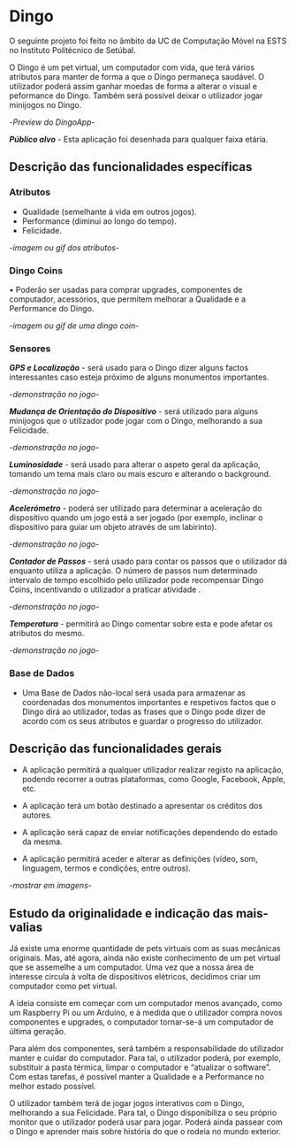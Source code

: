 # Dingo

O seguinte projeto foi feito no âmbito da UC de Computação Móvel na ESTS no Instituto Politécnico de Setúbal.

O Dingo é um pet virtual, um computador com vida, que terá vários atributos para manter de forma a que o Dingo permaneça saudável. O utilizador poderá assim ganhar moedas de forma a alterar o visual e peformance do Dingo.
Também será possivel deixar o utilizador jogar minijogos no Dingo.

-*Preview do DingoApp*-

***Público alvo*** - Esta aplicação foi desenhada para qualquer faixa etária.

## Descrição das funcionalidades específicas

### Atributos
- Qualidade (semelhante á vida em outros jogos).
- Performance (diminui ao longo do tempo).
- Felicidade.

-*imagem ou gif dos atributos*-

### Dingo Coins
• Poderão ser usadas para comprar upgrades, componentes de computador, acessórios, que permitem melhorar a Qualidade e a Performance do Dingo.

-*imagem ou gif de uma dingo coin*-

### Sensores

***GPS e Localização*** - será usado para o Dingo dizer alguns factos interessantes caso esteja próximo de alguns monumentos importantes.

-*demonstração no jogo*-

***Mudança de Orientação do Dispositivo*** - será utilizado para alguns minijogos que o utilizador pode jogar com o Dingo, melhorando a sua Felicidade.

-*demonstração no jogo*-

***Luminosidade*** - será usado para alterar o aspeto geral da aplicação, tomando um tema mais claro ou mais escuro e alterando o background.

-*demonstração no jogo*-

***Acelerómetro*** - poderá ser utilizado para determinar a aceleração do dispositivo quando um jogo está a ser jogado (por exemplo, inclinar o dispositivo para guiar um objeto através de um labirinto).

-*demonstração no jogo*-

***Contador de Passos*** - será usado para contar os passos que o utilizador dá enquanto utiliza a aplicação. O número de passos num determinado intervalo de tempo escolhido pelo utilizador pode recompensar Dingo Coins, incentivando o utilizador a praticar atividade .

-*demonstração no jogo*-

***Temperatura*** - permitirá ao Dingo comentar sobre esta e pode afetar os atributos do mesmo.

-*demonstração no jogo*-


### Base de Dados
- Uma Base de Dados não-local será usada para armazenar as coordenadas dos monumentos importantes e respetivos factos que o Dingo dirá ao utilizador, todas as frases que o Dingo pode dizer de acordo com os seus atributos e guardar o progresso do utilizador.


## Descrição das funcionalidades gerais

-	A aplicação permitirá a qualquer utilizador realizar registo na aplicação, podendo recorrer a outras plataformas, como Google, Facebook, Apple, etc.

-	A aplicação terá um botão destinado a apresentar os créditos dos autores.

-	A aplicação será capaz de enviar notificações dependendo do estado da mesma.

-	A aplicação permitirá aceder e alterar as definições (vídeo, som, linguagem, termos e condições, entre outros).

-*mostrar em imagens*-


## Estudo da originalidade e indicação das mais-valias

Já existe uma enorme quantidade de pets virtuais com as suas mecânicas originais. Mas, até agora, ainda não existe conhecimento de um pet virtual que se assemelhe a um computador.
Uma vez que a nossa área de interesse circula à volta de dispositivos elétricos, decidimos criar um computador como pet virtual. 

A ideia consiste em começar com um computador menos avançado, como um Raspberry Pi ou um Arduíno, e à medida que o utilizador compra novos componentes e upgrades, o computador tornar-se-á um computador de última geração. 

Para além dos componentes, será também a responsabilidade do utilizador manter e cuidar do computador. Para tal, o utilizador poderá, por exemplo, substituir a pasta térmica, limpar o computador e “atualizar o software”. Com estas tarefas, é possível manter a Qualidade e a Performance no melhor estado possível. 

O utilizador também terá de jogar jogos interativos com o Dingo, melhorando a sua Felicidade. Para tal, o Dingo disponibiliza o seu próprio monitor que o utilizador poderá usar para jogar. Poderá ainda passear com o Dingo e aprender mais sobre história do que o rodeia no mundo exterior.
